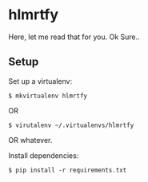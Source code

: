 hlmrtfy
=======

Here, let me read that for you.
Ok Sure..

Setup
-----

Set up a virtualenv:

    $ mkvirtualenv hlmrtfy

OR

    $ virutalenv ~/.virtualenvs/hlmrtfy

OR whatever.

Install dependencies:

    $ pip install -r requirements.txt
